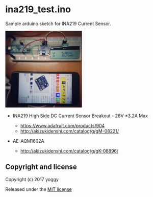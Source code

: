 ina219_test.ino
====
Sample arduino sketch for INA219 Current Sensor.

![ina219](img01.jpg)

- INA219 High Side DC Current Sensor Breakout - 26V ±3.2A Max
  - https://www.adafruit.com/products/904
  - http://akizukidenshi.com/catalog/g/gM-08221/

- AE-AQM1602A
  - http://akizukidenshi.com/catalog/g/gK-08896/

Copyright and license
----

Copyright (c) 2017 yoggy

Released under the [MIT license](LICENSE.txt)